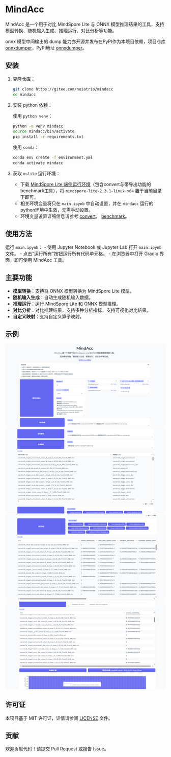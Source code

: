 # MindAcc

MindAcc 是一个用于对比 MindSpore Lite 与 ONNX 模型推理结果的工具，支持模型转换、随机输入生成、推理运行、对比分析等功能。

onnx 模型中间输出的 dump 能力亦开源并发布在PyPI作为本项目依赖，项目仓库 [onnxdumper](https://gitee.com/noiatrio/onnxdumper)，PyPI地址 [onnxdumper](https://pypi.org/project/onnxdumper/)。

## 安装

1. 克隆仓库：
    ```sh
    git clone https://gitee.com/noiatrio/mindacc
    cd mindacc
    ```

2. 安装 python 依赖：

    使用 `python venv`：
    ```sh
    python -m venv mindacc
    source mindacc/bin/activate
    pip install -r requirements.txt
    ```

    使用 `conda`：
    ```sh
    conda env create -f environment.yml
    conda activate mindacc
    ```

3. 获取 `mslite` 运行环境：

    - 下载 [MindSpore Lite 端侧运行环境](https://www.mindspore.cn/lite/docs/zh-CN/master/use/downloads.html)（包含convert与带导出功能的benchmark工具），将 `mindspore-lite-2.3.1-linux-x64` 置于当前目录下即可。
    - 相关环境变量将只在 `main.ipynb` 中自动设置，并在 `mindacc` 运行的python环境中生效，无需手动设置。
    - 环境变量设置详细信息请参考 [convert](https://www.mindspore.cn/lite/docs/zh-CN/master/train/converter_train.html)， [benchmark](https://www.mindspore.cn/lite/docs/zh-CN/master/tools/benchmark_tool.html#dump功能)。

## 使用方法
运行 `main.ipynb`：
    - 使用 Jupyter Notebook 或 Jupyter Lab 打开 `main.ipynb` 文件。
    - 点击“运行所有”按钮运行所有代码单元格。
    - 在浏览器中打开 Gradio 界面，即可使用 MindAcc 工具。

## 主要功能

- **模型转换**：支持将 ONNX 模型转换为 MindSpore Lite 模型。
- **随机输入生成**：自动生成随机输入数据。
- **推理运行**：运行 MindSpore Lite 和 ONNX 模型推理。
- **对比分析**：对比推理结果，支持多种分析指标，支持可视化对比结果。
- **自定义映射**：支持自定义算子映射。

## 示例
![img1](README.assets/image1.png)
![img2](README.assets/image2.png)
![img3](README.assets/image3.png)
![img4](README.assets/image4.png)

## 许可证

本项目基于 MIT 许可证，详情请参阅 [LICENSE](LICENSE) 文件。

## 贡献

欢迎贡献代码！请提交 Pull Request 或报告 Issue。

